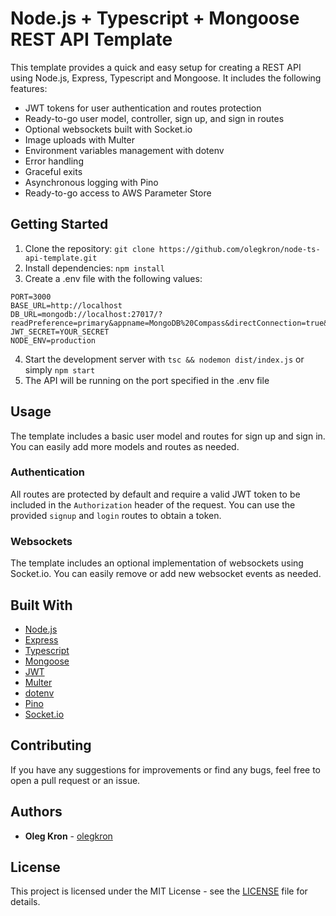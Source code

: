 # Node.js + Typescript + Mongoose REST API Template

This template provides a quick and easy setup for creating a REST API using Node.js, Express, Typescript and Mongoose. It includes the following features:

- JWT tokens for user authentication and routes protection
- Ready-to-go user model, controller, sign up, and sign in routes
- Optional websockets built with Socket.io
- Image uploads with Multer
- Environment variables management with dotenv
- Error handling
- Graceful exits
- Asynchronous logging with Pino
- Ready-to-go access to AWS Parameter Store

## Getting Started

1.  Clone the repository: `git clone https://github.com/olegkron/node-ts-api-template.git`
2.  Install dependencies: `npm install`
3.  Create a .env file with the following values:

```
PORT=3000
BASE_URL=http://localhost
DB_URL=mongodb://localhost:27017/?readPreference=primary&appname=MongoDB%20Compass&directConnection=true&ssl=false&dbName=NODE_API
JWT_SECRET=YOUR_SECRET
NODE_ENV=production
```

4.  Start the development server with `tsc && nodemon dist/index.js` or simply `npm start`
5.  The API will be running on the port specified in the .env file

## Usage

The template includes a basic user model and routes for sign up and sign in. You can easily add more models and routes as needed.

### Authentication

All routes are protected by default and require a valid JWT token to be included in the `Authorization` header of the request. You can use the provided `signup` and `login` routes to obtain a token.

### Websockets

The template includes an optional implementation of websockets using Socket.io. You can easily remove or add new websocket events as needed.

## Built With

- [Node.js](https://nodejs.org/)
- [Express](https://expressjs.com/)
- [Typescript](https://www.typescriptlang.org/)
- [Mongoose](https://mongoosejs.com/)
- [JWT](https://jwt.io/)
- [Multer](https://www.npmjs.com/package/multer)
- [dotenv](https://www.npmjs.com/package/dotenv)
- [Pino](https://getpino.io/)
- [Socket.io](https://socket.io/)

## Contributing

If you have any suggestions for improvements or find any bugs, feel free to open a pull request or an issue.

## Authors

- **Oleg Kron** - [olegkron](https://github.com/olegkron)

## License

This project is licensed under the MIT License - see the [LICENSE](https://github.com/olegkron/node-ts-api-template/blob/master/LICENSE) file for details.

